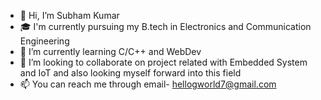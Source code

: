 - 👋 Hi, I’m Subham Kumar 
- 🎓 I'm currently pursuing my B.tech in Electronics and Communication Engineering
- 🌱 I’m currently learning C/C++ and WebDev
- 💞️ I’m looking to collaborate on project related with Embedded System and IoT and also looking myself forward into this field
- 📫 You can reach me through email- hellogworld7@gmail.com

<!---
hellgworld369/hellgworld369 is a ✨ special ✨ repository because its `README.md` (this file) appears on your GitHub profile.
You can click the Preview link to take a look at your changes.
--->
